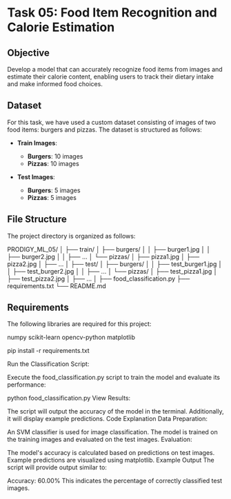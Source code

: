 # Task 05: Food Item Recognition and Calorie Estimation

## Objective

Develop a model that can accurately recognize food items from images and estimate their calorie content, enabling users to track their dietary intake and make informed food choices.

## Dataset

For this task, we have used a custom dataset consisting of images of two food items: burgers and pizzas. The dataset is structured as follows:

- **Train Images**:
  - **Burgers**: 10 images
  - **Pizzas**: 10 images

- **Test Images**:
  - **Burgers**: 5 images
  - **Pizzas**: 5 images

## File Structure

The project directory is organized as follows:

PRODIGY_ML_05/
│
├── train/
│ ├── burgers/
│ │ ├── burger1.jpg
│ │ ├── burger2.jpg
│ │ ├── ...
│ └── pizzas/
│ ├── pizza1.jpg
│ ├── pizza2.jpg
│ ├── ...
│
├── test/
│ ├── burgers/
│ │ ├── test_burger1.jpg
│ │ ├── test_burger2.jpg
│ │ ├── ...
│ └── pizzas/
│ ├── test_pizza1.jpg
│ ├── test_pizza2.jpg
│ ├── ...
│
├── food_classification.py
├── requirements.txt
└── README.md

## Requirements

The following libraries are required for this project:

numpy
scikit-learn
opencv-python
matplotlib

pip install -r requirements.txt

Run the Classification Script:

Execute the food_classification.py script to train the model and evaluate its performance:

python food_classification.py
View Results:

The script will output the accuracy of the model in the terminal. Additionally, it will display example predictions.
Code Explanation
Data Preparation:


An SVM classifier is used for image classification.
The model is trained on the training images and evaluated on the test images.
Evaluation:

The model's accuracy is calculated based on predictions on test images.
Example predictions are visualized using matplotlib.
Example Output
The script will provide output similar to:

Accuracy: 60.00%
This indicates the percentage of correctly classified test images.
